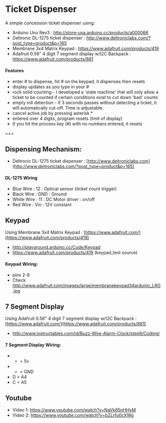 # Ticket Dispenser

A simple concession ticket dispenser using:
- Arduino Uno Rev3 : http://store-usa.arduino.cc/products/a000066
- Deltronic DL-1275 ticket dispenser : http://www.deltroniclabs.com/?post_type=product&p=165
- Membrane 3x4 Matrix Keypad : https://www.adafruit.com/products/419
- Adafruit 0.56" 4 digit 7 segment display w/I2C Backpack : https://www.adafruit.com/products/881

#### Features
- enter # to dispense, hit # on the keypad, it dispenses then resets
- display updates as you type in your #
- rock solid counting - I developed a 'state machine' that will only allow a ticket to be counted if certain conditions exist to cut down 'bad' counts
- empty roll detection - if 3 seconds passes without detecting a ticket, it will automatically cut-off. Time is adjustable.
- cancel active job by pressing asterisk *
- entered over 4 digits, program resets (limit of display)
- if you hit the process key (#) with no numbers entered, it resets

===

## Dispensing Mechanism:
- Deltronic DL-1275 ticket dispenser : [http://www.deltroniclabs.com](http://www.deltroniclabs.com/?post_type=product&p=165)

#### DL-1275 Wiring
- Blue Wire : 12 : Optical sensor (ticket count trigger)
- Black Wire : GND : Ground
- White Wire : 11 : DC Motor driver : on/off
- Red Wire : Vin : 12V constant

## Keypad
Using Membrane 3x4 Matrix Keypad : [https://www.adafruit.com/](https://www.adafruit.com/products/419)
- http://playground.arduino.cc/Code/Keypad
- https://www.adafruit.com/products/419 (keypad_test source)

#### Keypad Wiring:
- pins 2-8
- Check http://www.adafruit.com/images/large/membranekeypad34arduino_LRG.jpg

## 7 Segment Display
Using Adafruit 0.56" 4 digit 7 segment display w/I2C Backpack : [https://www.adafruit.com/](https://www.adafruit.com/products/881)
- http://www.instructables.com/id/Buzz-Wire-Alarm-Clock/step6/Coding/

#### 7 Segment Display Wiring:
- + = 5v
- - = GND
- D = A4
- C = A5

## Youtube
- Video 1: https://www.youtube.com/watch?v=NaVk65nHHyM
- Video 2: https://www.youtube.com/watch?v=bZLrfu0cXWg
